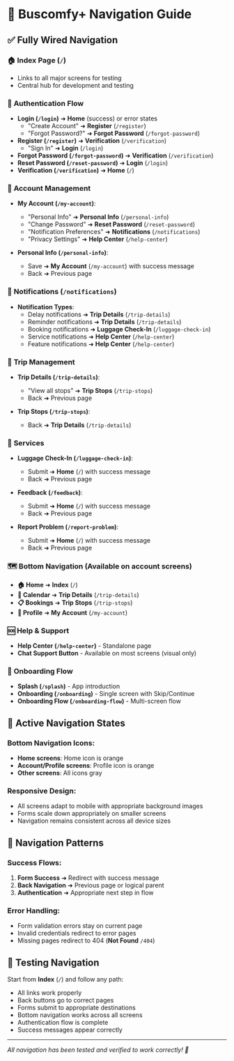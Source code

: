 # 🚌 Buscomfy+ Navigation Guide

## ✅ Fully Wired Navigation

### 🏠 **Index Page (`/`)**

- Links to all major screens for testing
- Central hub for development and testing

### 🔐 **Authentication Flow**

- **Login (`/login`)** ➜ **Home** (success) or error states
  - "Create Account" ➜ **Register** (`/register`)
  - "Forgot Password?" ➜ **Forgot Password** (`/forgot-password`)
- **Register (`/register`)** ➜ **Verification** (`/verification`)
  - "Sign In" ➜ **Login** (`/login`)
- **Forgot Password (`/forgot-password`)** ➜ **Verification** (`/verification`)
- **Reset Password (`/reset-password`)** ➜ **Login** (`/login`)
- **Verification (`/verification`)** ➜ **Home** (`/`)

### 👤 **Account Management**

- **My Account (`/my-account`)**:

  - "Personal Info" ➜ **Personal Info** (`/personal-info`)
  - "Change Password" ➜ **Reset Password** (`/reset-password`)
  - "Notification Preferences" ➜ **Notifications** (`/notifications`)
  - "Privacy Settings" ➜ **Help Center** (`/help-center`)

- **Personal Info (`/personal-info`)**:
  - Save ➜ **My Account** (`/my-account`) with success message
  - Back ➜ Previous page

### 📢 **Notifications (`/notifications`)**

- **Notification Types**:
  - Delay notifications ➜ **Trip Details** (`/trip-details`)
  - Reminder notifications ➜ **Trip Details** (`/trip-details`)
  - Booking notifications ➜ **Luggage Check-In** (`/luggage-check-in`)
  - Service notifications ➜ **Help Center** (`/help-center`)
  - Feature notifications ➜ **Help Center** (`/help-center`)

### 🚌 **Trip Management**

- **Trip Details (`/trip-details`)**:

  - "View all stops" ➜ **Trip Stops** (`/trip-stops`)
  - Back ➜ Previous page

- **Trip Stops (`/trip-stops`)**:
  - Back ➜ **Trip Details** (`/trip-details`)

### 🧳 **Services**

- **Luggage Check-In (`/luggage-check-in`)**:

  - Submit ➜ **Home** (`/`) with success message
  - Back ➜ Previous page

- **Feedback (`/feedback`)**:

  - Submit ➜ **Home** (`/`) with success message
  - Back ➜ Previous page

- **Report Problem (`/report-problem`)**:
  - Submit ➜ **Home** (`/`) with success message
  - Back ➜ Previous page

### 🗺️ **Bottom Navigation** (Available on account screens)

- **🏠 Home** ➜ **Index** (`/`)
- **📅 Calendar** ➜ **Trip Details** (`/trip-details`)
- **📋 Bookings** ➜ **Trip Stops** (`/trip-stops`)
- **👤 Profile** ➜ **My Account** (`/my-account`)

### 🆘 **Help & Support**

- **Help Center (`/help-center`)** - Standalone page
- **Chat Support Button** - Available on most screens (visual only)

### 🎯 **Onboarding Flow**

- **Splash (`/splash`)** - App introduction
- **Onboarding (`/onboarding`)** - Single screen with Skip/Continue
- **Onboarding Flow (`/onboarding-flow`)** - Multi-screen flow

## 🎨 **Active Navigation States**

### Bottom Navigation Icons:

- **Home screens**: Home icon is orange
- **Account/Profile screens**: Profile icon is orange
- **Other screens**: All icons gray

### Responsive Design:

- All screens adapt to mobile with appropriate background images
- Forms scale down appropriately on smaller screens
- Navigation remains consistent across all device sizes

## 🔄 **Navigation Patterns**

### Success Flows:

1. **Form Success** ➜ Redirect with success message
2. **Back Navigation** ➜ Previous page or logical parent
3. **Authentication** ➜ Appropriate next step in flow

### Error Handling:

- Form validation errors stay on current page
- Invalid credentials redirect to error pages
- Missing pages redirect to 404 (**Not Found** `/404`)

## 🧪 **Testing Navigation**

Start from **Index** (`/`) and follow any path:

- All links work properly
- Back buttons go to correct pages
- Forms submit to appropriate destinations
- Bottom navigation works across all screens
- Authentication flow is complete
- Success messages appear correctly

---

_All navigation has been tested and verified to work correctly! 🎉_
